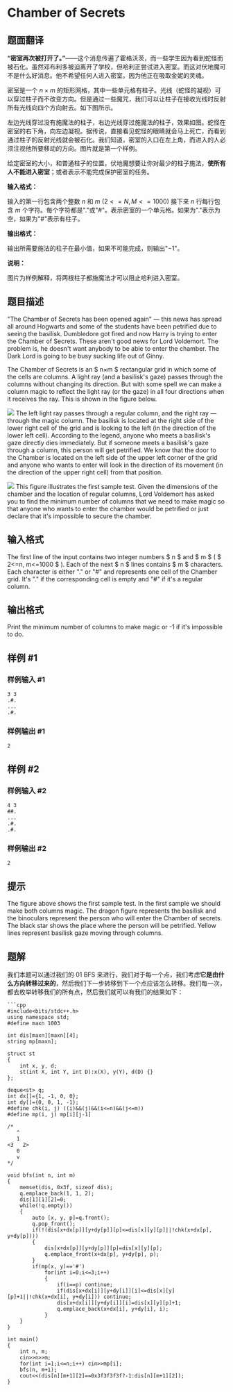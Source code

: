 # Chamber of Secrets

## 题面翻译

**“密室再次被打开了。”**——这个消息传遍了霍格沃茨，而一些学生因为看到蛇怪而被石化。虽然邓布利多被迫离开了学校，但哈利正尝试进入密室。而这对伏地魔可不是什么好消息。他不希望任何人进入密室。因为他正在吸取金妮的灵魂。

密室是一个 $n×m$ 的矩形网格，其中一些单元格有柱子。光线（蛇怪的凝视）可以穿过柱子而不改变方向。但是通过一些魔咒，我们可以让柱子在接收光线时反射所有光线向四个方向射去。如下图所示。

左边光线穿过没有施魔法的柱子，右边光线穿过施魔法的柱子，效果如图。蛇怪在密室的右下角，向左边凝视。据传说，直接看见蛇怪的眼睛就会马上死亡，而看到通过柱子的反射光线就会被石化。我们知道，密室的入口在左上角，而进入的人必须注视他所要移动的方向。图片就是第一个样例。

给定密室的大小，和普通柱子的位置，伏地魔想要让你对最少的柱子施法，**使所有人不能进入密室**；或者表示不能完成保护密室的任务。

**输入格式：**

输入的第一行包含两个整数 $n$ 和 $m$ $(2<=N,M<=1000)$ 接下来 $n$ 行每行包含 $m$ 个字符。每个字符都是"."或"#"。表示密室的一个单元格。如果为"."表示为空，如果为"#"表示有柱子。

**输出格式：**

输出所需要施法的柱子在最小值，如果不可能完成，则输出"$-1$"。

**说明：**

图片为样例解释，将两根柱子都施魔法才可以阻止哈利进入密室。

## 题目描述

"The Chamber of Secrets has been opened again" — this news has spread all around Hogwarts and some of the students have been petrified due to seeing the basilisk. Dumbledore got fired and now Harry is trying to enter the Chamber of Secrets. These aren't good news for Lord Voldemort. The problem is, he doesn't want anybody to be able to enter the chamber. The Dark Lord is going to be busy sucking life out of Ginny.

The Chamber of Secrets is an $ n×m $ rectangular grid in which some of the cells are columns. A light ray (and a basilisk's gaze) passes through the columns without changing its direction. But with some spell we can make a column magic to reflect the light ray (or the gaze) in all four directions when it receives the ray. This is shown in the figure below.

 ![](https://cdn.luogu.com.cn/upload/vjudge_pic/CF173B/4953c68e7e028d0284ff8b33a4cd5ba770c5f7ef.png) The left light ray passes through a regular column, and the right ray — through the magic column. The basilisk is located at the right side of the lower right cell of the grid and is looking to the left (in the direction of the lower left cell). According to the legend, anyone who meets a basilisk's gaze directly dies immediately. But if someone meets a basilisk's gaze through a column, this person will get petrified. We know that the door to the Chamber is located on the left side of the upper left corner of the grid and anyone who wants to enter will look in the direction of its movement (in the direction of the upper right cell) from that position.

 ![](https://cdn.luogu.com.cn/upload/vjudge_pic/CF173B/ba6e758f7280b60525185b5ab7cbc35edd6aeb84.png) This figure illustrates the first sample test. Given the dimensions of the chamber and the location of regular columns, Lord Voldemort has asked you to find the minimum number of columns that we need to make magic so that anyone who wants to enter the chamber would be petrified or just declare that it's impossible to secure the chamber.

## 输入格式

The first line of the input contains two integer numbers $ n $ and $ m $ ( $ 2<=n, m<=1000 $ ). Each of the next $ n $ lines contains $ m $ characters. Each character is either "." or "\#" and represents one cell of the Chamber grid. It's "." if the corresponding cell is empty and "\#" if it's a regular column.

## 输出格式

Print the minimum number of columns to make magic or -1 if it's impossible to do.

## 样例 #1

### 样例输入 #1

```
3 3
.#.
...
.#.
```

### 样例输出 #1

```
2
```

## 样例 #2

### 样例输入 #2

```
4 3
##.
...
.#.
.#.
```

### 样例输出 #2

```
2
```

## 提示

The figure above shows the first sample test. In the first sample we should make both columns magic. The dragon figure represents the basilisk and the binoculars represent the person who will enter the Chamber of secrets. The black star shows the place where the person will be petrified. Yellow lines represent basilisk gaze moving through columns.

## 题解
我们本题可以通过我们的 01 BFS 来进行，我们对于每一个点，我们考虑**它是由什么方向转移过来的**，然后我们下一步转移到下一个点应该怎么转移。我们每一次，都去枚举转移我们的所有点，然后我们就可以有我们的结果如下：
```
```cpp
#include<bits/stdc++.h>
using namespace std;
#define maxn 1003

int dis[maxn][maxn][4];
string mp[maxn];

struct st
{
    int x, y, d;
    st(int X, int Y, int D):x(X), y(Y), d(D) {}
};

deque<st> q;
int dx[]={1, -1, 0, 0};
int dy[]={0, 0, 1, -1};
#define chk(i, j) ((i)&&(j)&&(i<=n)&&(j<=m))
#define mp(i, j) mp[i][j-1]

/*
   ^  
   1
<3   2>
   0
   v 
*/

void bfs(int n, int m)
{
    memset(dis, 0x3f, sizeof dis);
    q.emplace_back(1, 1, 2);
    dis[1][1][2]=0;
    while(!q.empty())
    {
        auto [x, y, p]=q.front();
        q.pop_front();
        if(!(dis[x+dx[p]][y+dy[p]][p]<=dis[x][y][p]||!chk(x+dx[p], y+dy[p])))
        {
            dis[x+dx[p]][y+dy[p]][p]=dis[x][y][p];
            q.emplace_front(x+dx[p], y+dy[p], p);
        }
        if(mp(x, y)=='#')
            for(int i=0;i<=3;i++)
            {
                if(i==p) continue;
                if(dis[x+dx[i]][y+dy[i]][i]<=dis[x][y][p]+1||!chk(x+dx[i], y+dy[i])) continue;
                dis[x+dx[i]][y+dy[i]][i]=dis[x][y][p]+1;
                q.emplace_back(x+dx[i], y+dy[i], i);
            }
    }
}

int main()
{
    int n, m;
    cin>>n>>m;
    for(int i=1;i<=n;i++) cin>>mp[i];
    bfs(n, m+1);
    cout<<(dis[n][m+1][2]==0x3f3f3f3f?-1:dis[n][m+1][2]);
}
```
```